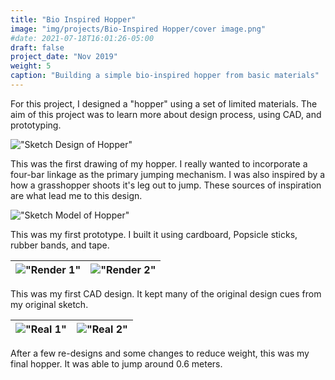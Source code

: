 ```yaml
---
title: "Bio Inspired Hopper"
image: "img/projects/Bio-Inspired Hopper/cover image.png"
#date: 2021-07-18T16:01:26-05:00
draft: false
project_date: "Nov 2019"
weight: 5
caption: "Building a simple bio-inspired hopper from basic materials"
---
```


For this project, I designed a "hopper" using a set of limited materials. The aim of this project was to learn more about design process, using CAD, and prototyping.

!["Sketch Design of Hopper"](/img/projects/Bio-Inspired%20Hopper/hopper%20sketch.jpg)

This was the first drawing of my hopper. I really wanted to incorporate a four-bar linkage as the primary jumping mechanism. I was also inspired by a how a grasshopper shoots it's leg out to jump. These sources of inspiration are what lead me to this design.

!["Sketch Model of Hopper"](/img/projects/Bio-Inspired%20Hopper/sketch%20model.jpg)

This was my first prototype. I built it using cardboard, Popsicle sticks, rubber bands, and tape.

|!["Render 1"](/img/projects/Bio-Inspired%20Hopper/render1.png)|!["Render 2"](/img/projects/Bio-Inspired%20Hopper/render2.png)|
|:-:|:-:|

This was my first CAD design. It kept many of the original design cues from my original sketch. 

|!["Real 1"](/img/projects/Bio-Inspired%20Hopper/real1.jpg)|!["Real 2"](/img/projects/Bio-Inspired%20Hopper/real2.jpg)|
|:-:|:-:|


After a few re-designs and some changes to reduce weight, this was my final hopper. It was able to jump around 0.6 meters.
